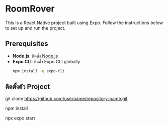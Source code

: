 # RoomRover

This is a React Native project built using Expo. Follow the instructions below to set up and run the project.

## Prerequisites

- **Node.js**: ติดตั้ง [Node.js](https://nodejs.org/)
- **Expo CLI**: ติดตั้ง Expo CLI globally 
  ```bash
  npm install -g expo-cli

## ติดตั้งตัว Project

  git clone https://github.com/username/repository-name.git

  npm install

  npx expo start
